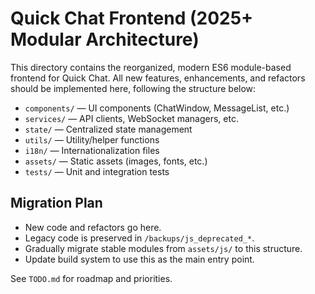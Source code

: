 # Quick Chat Frontend (2025+ Modular Architecture)

This directory contains the reorganized, modern ES6 module-based frontend for Quick Chat. All new features, enhancements, and refactors should be implemented here, following the structure below:

- `components/` — UI components (ChatWindow, MessageList, etc.)
- `services/` — API clients, WebSocket managers, etc.
- `state/` — Centralized state management
- `utils/` — Utility/helper functions
- `i18n/` — Internationalization files
- `assets/` — Static assets (images, fonts, etc.)
- `tests/` — Unit and integration tests

## Migration Plan
- New code and refactors go here.
- Legacy code is preserved in `/backups/js_deprecated_*`.
- Gradually migrate stable modules from `assets/js/` to this structure.
- Update build system to use this as the main entry point.

See `TODO.md` for roadmap and priorities.
